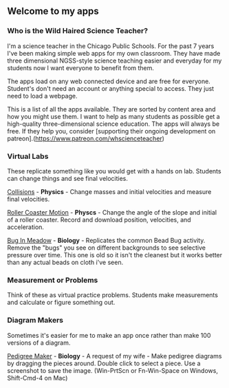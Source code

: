 ## Welcome to my apps

### Who is the Wild Haired Science Teacher?
I'm a science teacher in the Chicago Public Schools. For the past 7 years I've been making simple web apps for my own classroom. They have made three dimensional NGSS-style science teaching easier and everyday for my students now I want everyone to benefit from them. 

The apps load on any web connected device and are free for everyone. Student's don't need an account or anything special to access. They just need to load a webpage. 

This is a list of all the apps available. They are sorted by content area and how you might use them. I want to help as many students as possible get a high-quality three-dimensional science education. The apps will always be free. If they help you, consider [supporting their ongoing development on patreon].(https://www.patreon.com/whscienceteacher)


### Virtual Labs
These replicate something like you would get with a hands on lab. Students can change things and see final velocities. 

[Collisions](./collisions/) - **Physics** - Change masses and initial velocities and measure final velocities.

[Roller Coaster Motion](./rollercoastermotion/) - **Physcs** - Change the angle of the slope and initial of a roller coaster. Record and download position, velocities, and acceleration.

[Bug In Meadow](./buginmeadow/) - **Biology** - Replicates the common Bead Bug activity. Remove the "bugs" you see on different backgrounds to see selective pressure over time. This one is old so it isn't the cleanest but it works better than any actual beads on cloth i've seen. 

### Measurement or Problems
Think of these as virtual practice problems. Students make measurements and calculate or figure something out. 

### Diagram Makers
Sometimes it's easier for me to make an app once rather than make 100 versions of a diagram.

[Pedigree Maker](./pedigree/) - **Biology** - A request of my wife - Make pedigree diagrams by dragging the pieces around. Double click to select a piece. Use a screenshot to save the image. (Win-PrtScn or Fn-Win-Space on Windows, Shift-Cmd-4 on Mac)

